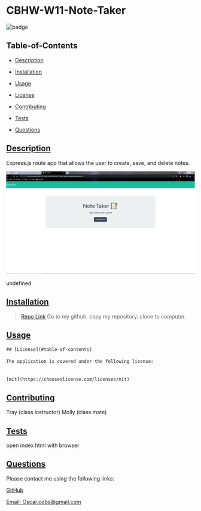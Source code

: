# CBHW-W11-Note-Taker

 ![badge](https://img.shields.io/badge/license-mit-blue)
    

  ## Table-of-Contents

  * [Description](#description)
  * [Installation](#installation)
  * [Usage](#usage)
  
  * [License](#license)
    
  * [Contributing](#contributing)
  * [Tests](#tests)
  * [Questions](#questions)
  
  ## [Description](#table-of-contents)
Express.js route app that allows the user to create, save, and delete notes.
  
![](/Assets/Screenshot2022-05-21150357.png)
 
  undefined

  ## [Installation](#table-of-contents)

  >[Repo Link](https://github.com/Plavala/CBHW-W11-Note-Taker) 
  Go to my github. copy my repository. clone to computer. 

  ## [Usage](#table-of-contents)

  
    ## [License](#table-of-contents)
  
    The application is covered under the following license:
  
    
    [mit](https://choosealicense.com/licenses/mit)
      
      

  ## [Contributing](#table-of-contents)
  
  
  Tray (class instructor) 
  Molly (class mate)
    

  ## [Tests](#table-of-contents)

  open index html with browser

  ## [Questions](#table-of-contents)

  Please contact me using the following links:

  [GitHub](https://github.com/Plavala)

  [Email: Oscar.cdbs@gmail.com](mailto:Oscar.cdbs@gmail.com)
